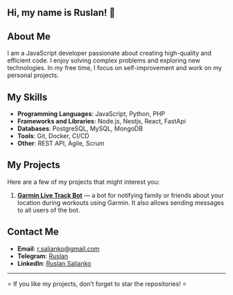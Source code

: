 ## Hi, my name is Ruslan! 👋

## About Me

I am a JavaScript developer passionate about creating high-quality and efficient code. I enjoy solving complex problems and exploring new technologies. In my free time, I focus on self-improvement and work on my personal projects.

## My Skills

- **Programming Languages**: JavaScript, Python, PHP
- **Frameworks and Libraries**: Node.js, Nestjs, React, FastApi
- **Databases**: PostgreSQL, MySQL, MongoDB
- **Tools**: Git, Docker, CI/CD
- **Other**: REST API, Agile, Scrum

## My Projects

Here are a few of my projects that might interest you:

1. **[Garmin Live Track Bot](https://github.com/RuslanSalianko/garmin-live-track-bot)** — a bot for notifying family or friends about your location during workouts using Garmin. It also allows sending messages to all users of the bot.

## Contact Me

- **Email**: [r.salianko@gmail.com](mailto:r.salianko@gmail.com)
- **Telegram**: [Ruslan](https://t.me/undeadRuslan)
- **LinkedIn**: [Ruslan Salianko](https://www.linkedin.com/in/ruslan-salianko-a7a30432a/)


---
⭐️ If you like my projects, don’t forget to star the repositories! ⭐️
